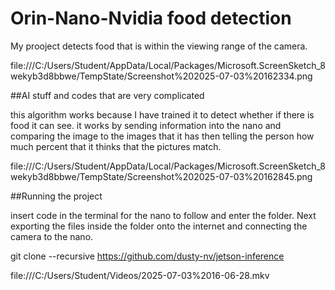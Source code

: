 # Orin-Nano-Nvidia food detection

My prooject detects food that is within the viewing range of the camera.

file:///C:/Users/Student/AppData/Local/Packages/Microsoft.ScreenSketch_8wekyb3d8bbwe/TempState/Screenshot%202025-07-03%20162334.png 

##AI stuff and codes that are very complicated

this algorithm works because I have trained it to detect whether if there is food it can see. it works by sending information into the nano and comparing the image to the images that it has then telling the person how much percent that it thinks that the pictures match.

file:///C:/Users/Student/AppData/Local/Packages/Microsoft.ScreenSketch_8wekyb3d8bbwe/TempState/Screenshot%202025-07-03%20162845.png

##Running the project

insert code in the terminal for the nano to follow and enter the folder. Next exporting the files inside the folder onto the internet and connecting the camera to the nano.

git clone --recursive https://github.com/dusty-nv/jetson-inference

file:///C:/Users/Student/Videos/2025-07-03%2016-06-28.mkv
